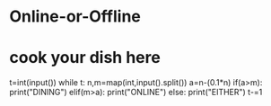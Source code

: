 # Online-or-Offline
# cook your dish here
t=int(input())
while t:
    n,m=map(int,input().split())
    a=n-(0.1*n)
    if(a>m):
        print("DINING")
    elif(m>a):
        print("ONLINE")
    else:
        print("EITHER")
    t-=1
    
    
